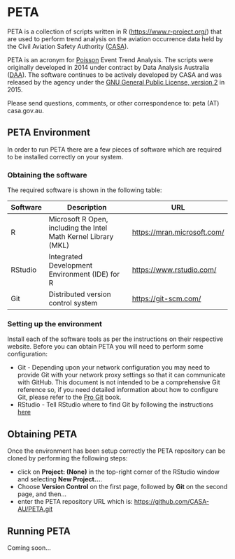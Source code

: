 # PETA
PETA is a collection of scripts written in R (<https://www.r-project.org/>) that are used to perform trend analysis on the aviation occurrence data held by the Civil Aviation Safety Authority ([CASA](https://www.casa.gov.au/)).

PETA is an acronym for [Poisson](http://www.statsref.com/HTML/index.html?poisson.html) Event Trend Analysis. The scripts were originally developed in 2014 under contract by Data Analysis Australia ([DAA](http://www.daa.com.au/)). The software continues to be actively developed by CASA and was released by the agency under the [GNU General Public License, version 2](http://www.gnu.org/licenses/gpl-2.0.html) in 2015.

Please send questions, comments, or other correspondence to: peta (AT) casa.gov.au.

## PETA Environment

In order to run PETA there are a few pieces of software which are required to be installed correctly on your system.

### Obtaining the software

The required software is shown in the following table:

Software | Description                                              | URL
---------|----------------------------------------------------------|----
R        | Microsoft R Open, including the Intel Math Kernel Library (MKL) | <https://mran.microsoft.com/>
RStudio  | Integrated Development Environment (IDE) for R | <https://www.rstudio.com/>
Git      | Distributed version control system | <https://git-scm.com/>

### Setting up the environment

Install each of the software tools as per the instructions on their respective website.
Before you can obtain PETA you will need to perform some configuration:

* Git - Depending upon your network configuration you may need to provide Git with your network proxy settings so that it can communicate with GitHub. This document is not intended to be a comprehensive Git reference so, if you need detailed information about how to configure Git, please refer to the [Pro Git](https://progit.org/) book.
* RStudio - Tell RStudio where to find Git by following the instructions [here](https://support.rstudio.com/hc/en-us/articles/200532077-Version-Control-with-Git-and-SVN)

## Obtaining PETA

Once the environment has been setup correctly the PETA repository can be cloned by performing the following steps:

* click on **Project: (None)** in the top-right corner of the RStudio window and selecting **New Project...**.
* Choose **Version Control** on the first page, followed by **Git** on the second page, and then...
* enter the PETA repository URL which is: <https://github.com/CASA-AU/PETA.git>

## Running PETA

Coming soon...
